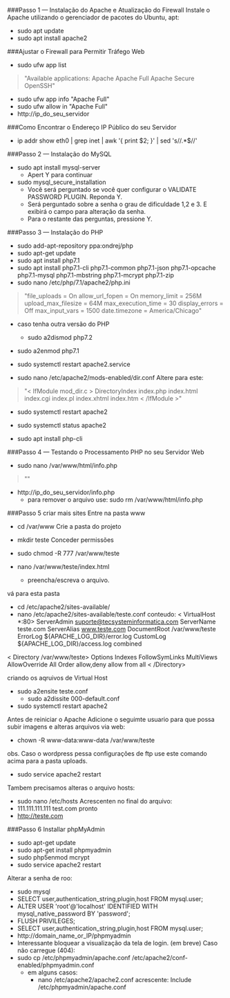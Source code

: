 ###Passo 1 — Instalação do Apache e Atualização do Firewall
Instale o Apache utilizando o gerenciador de pacotes do Ubuntu, apt:
- sudo apt update
- sudo apt install apache2

###Ajustar o Firewall para Permitir Tráfego Web
- sudo ufw app list

> "Available applications:
  Apache
  Apache Full
  Apache Secure
  OpenSSH"

- sudo ufw app info "Apache Full"
- sudo ufw allow in "Apache Full"
- http://ip_do_seu_servidor


###Como Encontrar o Endereço IP Público do seu Servidor
- ip addr show eth0 | grep inet | awk '{ print $2; }' | sed 's/\/.*$//'


###Passo 2 — Instalação do MySQL
- sudo apt install mysql-server
	- Apert Y para continuar
- sudo mysql_secure_installation
	- Você será perguntado se você quer configurar o VALIDATE PASSWORD PLUGIN. Reponda Y.
	- Será perguntado sobre a senha o grau de dificuldade 1,2 e 3. E exibirá o campo para alteração da senha.
	- Para o restante das perguntas, pressione Y.


###Passo 3 — Instalação do PHP
- sudo add-apt-repository ppa:ondrej/php
- sudo apt-get update
- sudo apt install php7.1
- sudo apt install php7.1-cli php7.1-common php7.1-json php7.1-opcache php7.1-mysql php7.1-mbstring php7.1-mcrypt php7.1-zip
- sudo nano /etc/php/7.1/apache2/php.ini

> "file_uploads = On
allow_url_fopen = On
memory_limit = 256M
upload_max_filesize = 64M
max_execution_time = 30
display_errors = Off
max_input_vars = 1500
date.timezone = America/Chicago"

- caso tenha outra versão do PHP
	- sudo a2dismod php7.2
- sudo a2enmod php7.1
- sudo systemctl restart apache2.service

- sudo nano /etc/apache2/mods-enabled/dir.conf
Altere para este:
> "< IfModule mod_dir.c >
    DirectoryIndex index.php index.html index.cgi index.pl index.xhtml index.htm
< /IfModule >"

- sudo systemctl restart apache2
- sudo systemctl status apache2

- sudo apt install php-cli

###Passo 4 — Testando o Processamento PHP no seu Servidor Web
- sudo nano /var/www/html/info.php
> "<?php
phpinfo();
?>"
- http://ip_do_seu_servidor/info.php
	- para remover o arquivo use: sudo rm /var/www/html/info.php


###Passo 5 criar mais sites
Entre na pasta www
- cd /var/www
Crie a pasta do projeto
- mkdir teste
Conceder permissões
- sudo chmod  -R  777   /var/www/teste

- nano /var/www/teste/index.html
	- preencha/escreva o arquivo.

vá para esta pasta 
- cd /etc/apache2/sites-available/
- nano /etc/apache2/sites-available/teste.conf
conteudo:
< VirtualHost *:80>
ServerAdmin suporte@tecsysteminformatica.com
ServerName teste.com
ServerAlias www.teste.com
DocumentRoot /var/www/teste
ErrorLog ${APACHE_LOG_DIR}/error.log
CustomLog ${APACHE_LOG_DIR}/access.log combined

< Directory /var/www/teste>
Options Indexes FollowSymLinks MultiViews
AllowOverride All
Order allow,deny
allow from all
< /Directory>

criando os aqruivos de Virtual Host
- sudo a2ensite teste.conf
	- sudo a2dissite 000-default.conf
- sudo systemctl restart apache2

Antes de reiniciar o Apache Adicione o seguimte usuario para que possa subir imagens e alteras arquivos via web:
- chown  -R  www-data:www-data  /var/www/teste

obs. Caso o wordpress pessa configurações de ftp use este comando acima para a pasta uploads.
- sudo service apache2 restart

Tambem precisamos alteras o arquivo hosts:
- sudo nano /etc/hosts
Acrescenten no final do arquivo:
- 111.111.111.111 test.com
pronto
- http://teste.com


###Passo 6 Installar phpMyAdmin
- sudo apt-get update
- sudo apt-get install phpmyadmin
- sudo php5enmod mcrypt
- sudo service apache2 restart

Alterar a senha de roo:
- sudo mysql
- SELECT user,authentication_string,plugin,host FROM mysql.user;
- ALTER USER 'root'@'localhost' IDENTIFIED WITH mysql_native_password BY 'password';
- FLUSH PRIVILEGES;
- SELECT user,authentication_string,plugin,host FROM mysql.user;
- http://domain_name_or_IP/phpmyadmin
- Interessante bloquear a visualização da tela de login. (em breve)
Caso não carregue (404):
- sudo cp /etc/phpmyadmin/apache.conf /etc/apache2/conf-enabled/phpmyadmin.conf
	- em alguns casos:
		- nano /etc/apache2/apache2.conf
			acrescente: Include /etc/phpmyadmin/apache.conf
